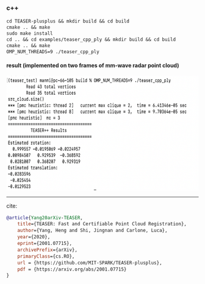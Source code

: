 ### c++

    cd TEASER-plusplus && mkdir build && cd build
    cmake .. && make
    sudo make install
    cd .. && cd examples/teaser_cpp_ply && mkdir build && cd build
    cmake .. && make
    OMP_NUM_THREADS=9 ./teaser_cpp_ply



#### result (implemented on two frames of mm-wave radar point cloud)

  <img src="https://github.com/Enzo-MiMan/TEASER-plusplus-1/blob/master/images/mm-wave.png" width="650" height="300"/>






--------------------

cite:
```bibtex
@article{Yang20arXiv-TEASER,
    title={TEASER: Fast and Certifiable Point Cloud Registration},
    author={Yang, Heng and Shi, Jingnan and Carlone, Luca},
    year={2020},
    eprint={2001.07715},
    archivePrefix={arXiv},
    primaryClass={cs.RO},
    url = {https://github.com/MIT-SPARK/TEASER-plusplus},
    pdf = {https://arxiv.org/abs/2001.07715}
}
```
